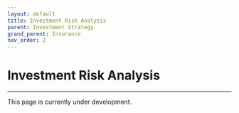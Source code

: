```yaml
---
layout: default
title: Investment Risk Analysis
parent: Investment Strategy
grand_parent: Insurance
nav_order: 2
---
```


# Investment Risk Analysis

---

This page is currently under development.